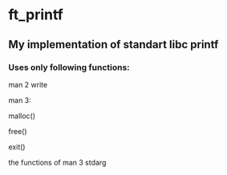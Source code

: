 # ft_printf
## My implementation of standart libc printf
### Uses only following functions:
man 2 write

man 3:

malloc()

free()

exit()

the functions of man 3 stdarg


